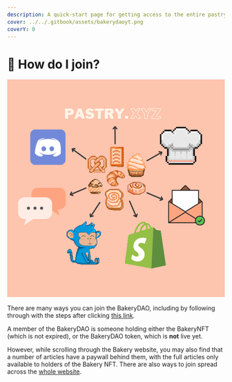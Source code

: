 ```yaml
---
description: A quick-start page for getting access to the entire pastry ecosystem.
cover: ../../.gitbook/assets/bakerydaoyt.png
coverY: 0
---
```


# 📩 How do I join?

![](<../../.gitbook/assets/image (8).png>)

There are many ways you can join the BakeryDAO, including by following through with the steps after clicking [this link](https://bakerydao.me/website).

A member of the BakeryDAO is someone holding either the BakeryNFT (which is not expired), or the BakeryDAO token, which is **not** live yet.

However, while scrolling through the Bakery website, you may also find that a number of articles have a paywall behind them, with the full articles only available to holders of the Bakery NFT. There are also ways to join spread across the [whole website](https://pastry.xyz).
